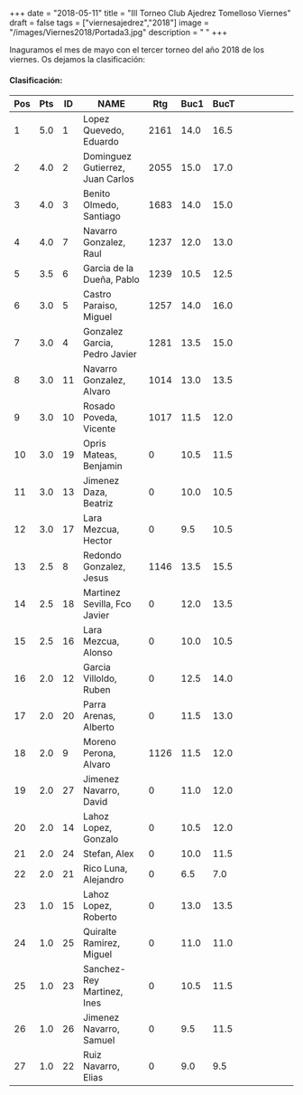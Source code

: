 +++
date = "2018-05-11"
title = "III Torneo Club Ajedrez Tomelloso Viernes"
draft = false
tags = ["viernesajedrez","2018"]
image = "/images/Viernes2018/Portada3.jpg"
description = " "
+++

Inaguramos el mes de mayo con el tercer torneo del año 2018 de los viernes. Os dejamos la clasificación:

#### Clasificación:

| Pos  | Pts  | ID | NAME                             | Rtg  |     Buc1   |     BucT   |   |   |   |   |   |   |
|------|------|----|----------------------------------|------|------------|------------|---|---|---|---|---|---|
| 1    |  5.0 | 1  | Lopez Quevedo, Eduardo           | 2161 |    14.0    |    16.5    |   |   |   |   |   |   |
| 2    |  4.0 | 2  | Dominguez Gutierrez, Juan Carlos | 2055 |    15.0    |    17.0    |   |   |   |   |   |   |
| 3    |  4.0 | 3  | Benito Olmedo, Santiago          | 1683 |    14.0    |    15.0    |   |   |   |   |   |   |
| 4    |  4.0 | 7  | Navarro Gonzalez, Raul           | 1237 |    12.0    |    13.0    |   |   |   |   |   |   |
| 5    |  3.5 | 6  | Garcia de la Dueña, Pablo        | 1239 |    10.5    |    12.5    |   |   |   |   |   |   |
| 6    |  3.0 | 5  | Castro Paraiso, Miguel           | 1257 |    14.0    |    16.0    |   |   |   |   |   |   |
| 7    |  3.0 | 4  | Gonzalez Garcia, Pedro Javier    | 1281 |    13.5    |    15.0    |   |   |   |   |   |   |
| 8    |  3.0 | 11 | Navarro Gonzalez, Alvaro         | 1014 |    13.0    |    13.5    |   |   |   |   |   |   |
| 9    |  3.0 | 10 | Rosado Poveda, Vicente           | 1017 |    11.5    |    12.0    |   |   |   |   |   |   |
| 10   |  3.0 | 19 | Opris Mateas, Benjamin           | 0    |    10.5    |    11.5    |   |   |   |   |   |   |
| 11   |  3.0 | 13 | Jimenez Daza, Beatriz            | 0    |    10.0    |    10.5    |   |   |   |   |   |   |
| 12   |  3.0 | 17 | Lara Mezcua, Hector              | 0    |     9.5    |    10.5    |   |   |   |   |   |   |
| 13   |  2.5 | 8  | Redondo Gonzalez, Jesus          | 1146 |    13.5    |    15.5    |   |   |   |   |   |   |
| 14   |  2.5 | 18 | Martinez Sevilla, Fco Javier     | 0    |    12.0    |    13.5    |   |   |   |   |   |   |
| 15   |  2.5 | 16 | Lara Mezcua, Alonso              | 0    |    10.0    |    10.5    |   |   |   |   |   |   |
| 16   |  2.0 | 12 | Garcia Villoldo, Ruben           | 0    |    12.5    |    14.0    |   |   |   |   |   |   |
| 17   |  2.0 | 20 | Parra Arenas, Alberto            | 0    |    11.5    |    13.0    |   |   |   |   |   |   |
| 18   |  2.0 | 9  | Moreno Perona, Alvaro            | 1126 |    11.5    |    12.0    |   |   |   |   |   |   |
| 19   |  2.0 | 27 | Jimenez Navarro, David           | 0    |    11.0    |    12.0    |   |   |   |   |   |   |
| 20   |  2.0 | 14 | Lahoz Lopez, Gonzalo             | 0    |    10.5    |    12.0    |   |   |   |   |   |   |
| 21   |  2.0 | 24 | Stefan, Alex                     | 0    |    10.0    |    11.5    |   |   |   |   |   |   |
| 22   |  2.0 | 21 | Rico Luna, Alejandro             | 0    |     6.5    |     7.0    |   |   |   |   |   |   |
| 23   |  1.0 | 15 | Lahoz Lopez, Roberto             | 0    |    13.0    |    13.5    |   |   |   |   |   |   |
| 24   |  1.0 | 25 | Quiralte Ramirez, Miguel         | 0    |    11.0    |    11.0    |   |   |   |   |   |   |
| 25   |  1.0 | 23 | Sanchez-Rey Martinez, Ines       | 0    |    10.5    |    11.5    |   |   |   |   |   |   |
| 26   |  1.0 | 26 | Jimenez Navarro, Samuel          | 0    |     9.5    |    11.5    |   |   |   |   |   |   |
| 27   |  1.0 | 22 | Ruiz Navarro, Elias              | 0    |     9.0    |     9.5    |   |   |   |   |   |   |

